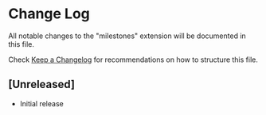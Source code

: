 # Change Log

All notable changes to the "milestones" extension will be documented in this file.

Check [Keep a Changelog](http://keepachangelog.com/) for recommendations on how to structure this file.

## [Unreleased]

- Initial release